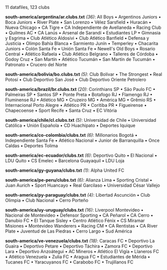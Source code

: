 11 datafiles, 123 clubs

**south-america/argentina/ar.clubs.txt** _(36)_:  All Boys • Argentinos Juniors • Boca Juniors • River Plate • San Lorenzo • Vélez Sarsfield • Huracán • Nueva Chicago • CA Tigre • CA Independiente de Avellaneda • Racing Club • Quilmes AC • CA Lanús • Arsenal de Sarandí • Estudiantes LP • Gimnasia y Esgrima • Club Atlético Aldosivi • Club Atlético Banfield • Defensa y Justicia • Olimpo Bahía Blanca • Sarmiento Junín • Temperley • Chacarita Juniors • Colón Santa Fe • Unión Santa Fe • Newell's Old Boys • Rosario Central • Atlético Rafaela • Club Atlético Belgrano • Talleres de Córdoba • Godoy Cruz • San Martín • Atlético Tucumán • San Martín de Tucumán • Patronato • Crucero del Norte

**south-america/bolivia/bo.clubs.txt** _(5)_:  Club Bolívar • The Strongest • Real Potosí • Club Deportivo San José • Club Deportivo Oriente Petrolero

**south-america/brazil/br.clubs.txt** _(20)_:  Corinthians SP • São Paulo FC • Palmeiras SP • Santos SP • Ponte Preta • Botafogo RJ • Flamengo RJ • Fluminense RJ • Atlético MG • Cruzeiro MG • América MG • Grêmio RS • Internacional Porto Alegre • Atlético PR • Coritiba PR • Figueirense • Chapecoense • Sport Recife • Santa Cruz • EC Vitória

**south-america/chile/cl.clubs.txt** _(5)_:  Universidad de Chile • Universidad Católica • Unión Española • CD Huachipato • Deportes Iquique

**south-america/co-colombia/clubs.txt** _(6)_:  Millonarios Bogotá • Independiente Santa Fe • Atlético Nacional • Junior de Barranquilla • Once Caldas • Deportes Tolima

**south-america/ec-ecuador/clubs.txt** _(6)_:  Deportivo Quito • El Nacional • LDU Quito • CS Emelec • Barcelona Guayaquil • LDU Loja

**south-america/gy-guyana/clubs.txt** _(1)_:  Alpha United FC

**south-america/pe-peru/clubs.txt** _(6)_:  Alianza Lima • Sporting Cristal • Juan Aurich • Sport Huancayo • Real Garcilaso • Universidad César Vallejo

**south-america/py-paraguay/clubs.txt** _(4)_:  Libertad Ascunción • Club Olimpia • Club Nacional • Cerro Porteño

**south-america/uy-uruguay/clubs.txt** _(16)_:  Liverpool Montevideo • Nacional de Montevideo • Defensor Sporting • CA Peñarol • CA Cerro • Danubio FC • El Tanque Sisley • Centro Atlético Fénix • CS Miramar Misiones • Montevideo Wanderers • Racing CM • CA Rentistas • CA River Plate • Juventud de Las Piedras • Cerro Largo • Sud América

**south-america/ve-venezuela/clubs.txt** _(18)_:  Caracas FC • Deportivo La Guaira • Deportivo Petare • Deportivo Táchira • Zamora FC • Deportivo Lara • Deportivo Anzoátegui • AC Mineros • Atlético El Vigía • Llaneros FC • Atlético Venezuela • Zulia FC • Aragua FC • Estudiantes de Mérida • Tucanes FC • Yaracuyanos FC • Carabobo FC • Trujillanos FC

